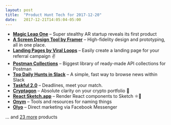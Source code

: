 ```yaml
---
layout: post
title:  "Product Hunt Tech for 2017-12-20"
date:   2017-12-21T14:05:04-05:00
---
```


* **[Magic Leap One](https://www.producthunt.com/posts/magic-leap-one-2?utm_campaign=producthunt-api&utm_medium=api&utm_source=Application%3A+Daily+Digest+RSS+%28ID%3A+3202%29)** – Super stealthy AR startup reveals its first product
* **[A Screen Design Tool by Framer](https://www.producthunt.com/posts/a-screen-design-tool-by-framer?utm_campaign=producthunt-api&utm_medium=api&utm_source=Application%3A+Daily+Digest+RSS+%28ID%3A+3202%29)** – High-fidelity design and prototyping, all in one place.
* **[Landing Pages by Viral Loops](https://www.producthunt.com/posts/landing-pages-by-viral-loops?utm_campaign=producthunt-api&utm_medium=api&utm_source=Application%3A+Daily+Digest+RSS+%28ID%3A+3202%29)** – Easily create a landing page for your referral campaign ✌️
* **[Postman Collections](https://www.producthunt.com/posts/postman-collections?utm_campaign=producthunt-api&utm_medium=api&utm_source=Application%3A+Daily+Digest+RSS+%28ID%3A+3202%29)** – Biggest library of ready-made API collections for Postman
* **[Top Daily Hunts in Slack](https://www.producthunt.com/posts/top-daily-hunts-in-slack?utm_campaign=producthunt-api&utm_medium=api&utm_source=Application%3A+Daily+Digest+RSS+%28ID%3A+3202%29)** – A simple, fast way to browse news within Slack
* **[Taskful 2.0](https://www.producthunt.com/posts/taskful-2-0?utm_campaign=producthunt-api&utm_medium=api&utm_source=Application%3A+Daily+Digest+RSS+%28ID%3A+3202%29)** – Deadlines, meet your match.
* **[Cryptagon](https://www.producthunt.com/posts/cryptagon?utm_campaign=producthunt-api&utm_medium=api&utm_source=Application%3A+Daily+Digest+RSS+%28ID%3A+3202%29)** – Absolute clarity on your crypto portfolio 🚀
* **[React Sketch.app](https://www.producthunt.com/posts/react-sketch-app?utm_campaign=producthunt-api&utm_medium=api&utm_source=Application%3A+Daily+Digest+RSS+%28ID%3A+3202%29)** – Render React components to Sketch ⚛️💎
* **[Onym](https://www.producthunt.com/posts/onym?utm_campaign=producthunt-api&utm_medium=api&utm_source=Application%3A+Daily+Digest+RSS+%28ID%3A+3202%29)** – Tools and resources for naming things
* **[Olyo](https://www.producthunt.com/posts/olyo?utm_campaign=producthunt-api&utm_medium=api&utm_source=Application%3A+Daily+Digest+RSS+%28ID%3A+3202%29)** – Direct marketing via Facebook Messenger

… and [23 more](https://www.producthunt.com/tech) products